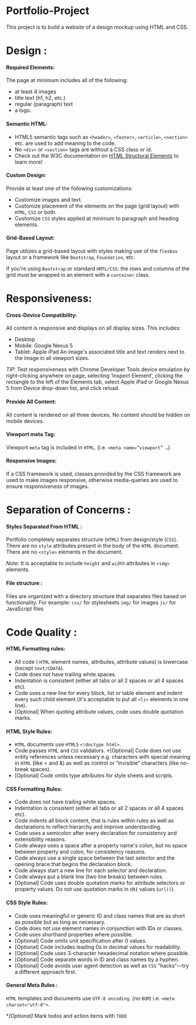 # Portfolio-Project

This project is to build a website of a design mockup using HTML and CSS.

# Design :
#### Required Elements:
The page at minimum includes all of the following:
- at least 4 images
- title text (h1, h2, etc.)
- regular (paragraph) text
- a logo.


#### Semantic HTML:
- HTML5 semantic tags such as `<header>`, `<footer>`, `<article>`, `<section>` etc. are used to add meaning to the code.
- No `<div>` or `<section>` tags are without a CSS class or id.
- Check out the W3C documentation on [HTML Structural Elements](https://www.w3.org/wiki/HTML_structural_elements) to learn more!


#### Custom Design:
Provide at least one of the following customizations:
- Customize images and text.
- Customize placement of the elements on the page (grid layout) with `HTML`, `CSS` or both.
- Customize `CSS` styles applied at minimum to paragraph and heading elements.


#### Grid-Based Layout:
Page utilizes a grid-based layout with styles making use of the `flexbox` layout or a framework like `Bootstrap`, `Foundation`, etc. 

If you're using `Bootstrap` or standard `HMTL/CSS`: the rows and columns of the grid must be wrapped in an element with a `container` class.


# Responsiveness:

#### Cross-Device Compatibility:

All content is responsive and displays on all display sizes. This includes:

- Desktop
- Mobile: Google Nexus 5
- Tablet: Apple iPad
An image's associated title and text renders next to the image in all viewport sizes.

*TIP:* Test responsiveness with Chrome Developer Tools device emulation by right-clicking anywhere on page, selecting ‘Inspect Element’, clicking the rectangle to the left of the Elements tab, select Apple iPad or Google Nexus 5 from Device drop-down list, and click reload.

#### Provide All Content:

All content is rendered on all three devices. No content should be hidden on mobile devices.

#### Viewport meta Tag:

Viewport `meta` tag is included in `HTML`. (i.e. `<meta name=”viewport” …`)

#### Responsive Images:

If a CSS framework is used, classes provided by the CSS framework are used to make images responsive, otherwise media-queries are used to ensure responsiveness of images.

# Separation of Concerns :

#### Styles Separated From HTML :

Portfolio completely separates structure (`HTML`) from design/style (`CSS`). There are no `style` attributes present in the body of the `HTML` document. There are no `<style>` elements in the document.

*Note:* It is acceptable to include `height` and `width` attributes in `<img>` elements.

#### File structure :

Files are organized with a directory structure that separates files based on functionality. For example:
`css/` for stylesheets
`img/` for images
`js/` for JavaScript files



# Code Quality :

#### HTML Formatting rules:

- All code ( `HTML` element names, attributes, attribute values) is lowercase (except `text/CDATA`).
- Code does not have trailing white spaces.
- Indentation is consistent (either all tabs or all 2 spaces or all 4 spaces etc).
- Code uses a new line for every block, list or table element and indent every such child element (it's acceptable to put all `<li>` elements in one line).
- [Optional] When quoting attribute values, code uses double quotation marks.

#### HTML Style Rules:

- `HTML` documents use `HTML5` `<!doctype html>`.
- Code passes `HTM`L and `CSS` validators.
*[Optional] Code does not use entity references unless necessary e.g. characters with special meaning in `HTML` (like < and &) as well as control or “invisible” characters (like no-break spaces).
- [Optional] Code omits type attributes for style sheets and scripts.


#### CSS Formatting Rules:

- Code does not have trailing white spaces.
- Indentation is consistent (either all tabs or all 2 spaces or all 4 spaces etc).
- Code indents all block content, that is rules within rules as well as declarations to reflect hierarchy and improve understanding.
- Code uses a semicolon after every declaration for consistency and extensibility reasons.
- Code always uses a space after a property name's colon, but no space between property and colon, for consistency reasons.
- Code always use a single space between the last selector and the opening brace that begins the declaration block.
- Code always start a new line for each selector and declaration.
- Code always put a blank line (two line breaks) between rules.
- [Optional] Code uses double quotation marks for attribute selectors or property values. Do not use quotation marks in `URI` values (`url()`).


#### CSS Style Rules:

- Code uses meaningful or generic ID and class names that are as short as possible but as long as necessary.
- Code does not use element names in conjunction with IDs or classes.
- Code uses shorthand properties where possible.
- [Optional] Code omits unit specification after 0 values.
- [Optional] Code includes leading 0s in decimal values for readability.
- [Optional] Code uses 3-character hexadecimal notation where possible.
- [Optional] Code separate words in ID and class names by a hyphen.
- [Optional] Code avoids user agent detection as well as `CSS` "hacks"—try a different approach first.

#### General Meta Rules :

`HTML` templates and documents use `UTF-8 encoding`. (no `BOM`) i.e. `<meta charset="utf-8">`.

**[Optional]* Mark todos and action items with `TODO`



